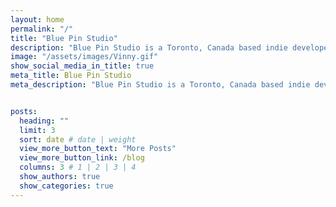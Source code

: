 ```yaml
---
layout: home
permalink: "/"
title: "Blue Pin Studio"
description: "Blue Pin Studio is a Toronto, Canada based indie developer specializing in 2D games. They collaborate with global talent to produce titles including Explory Story, Charles, the Bee, Pixel Fixel, and Eggnog Incorporated. Their dedication to innovation, community events, and active game jam participation sets them apart in the indie scene."
image: "/assets/images/Vinny.gif"
show_social_media_in_title: true
meta_title: Blue Pin Studio
meta_description: "Blue Pin Studio is a Toronto, Canada based indie developer specializing in 2D games. They collaborate with global talent to produce titles including Explory Story, Charles, the Bee, Pixel Fixel, and Eggnog Incorporated. Their dedication to innovation, community events, and active game jam participation sets them apart in the indie scene."


posts:
  heading: ""
  limit: 3
  sort: date # date | weight
  view_more_button_text: "More Posts"
  view_more_button_link: /blog
  columns: 3 # 1 | 2 | 3 | 4
  show_authors: true
  show_categories: true
---
```

